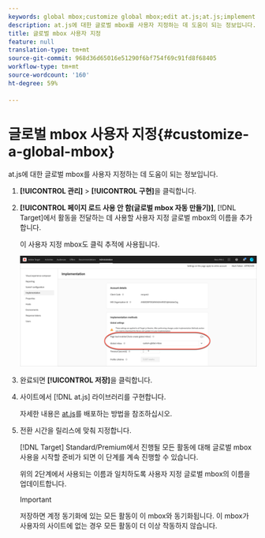 ```yaml
---
keywords: global mbox;customize global mbox;edit at.js;at.js;implement at.js
description: at.js에 대한 글로벌 mbox를 사용자 지정하는 데 도움이 되는 정보입니다.
title: 글로벌 mbox 사용자 지정
feature: null
translation-type: tm+mt
source-git-commit: 968d36d65016e51290f6bf754f69c91fd8f68405
workflow-type: tm+mt
source-wordcount: '160'
ht-degree: 59%

---
```



# 글로벌 mbox 사용자 지정{#customize-a-global-mbox}

at.js에 대한 글로벌 mbox를 사용자 지정하는 데 도움이 되는 정보입니다.

1. **[!UICONTROL 관리]** > **[!UICONTROL 구현]**&#x200B;을 클릭합니다.

1. **[!UICONTROL 페이지 로드 사용 안 함(글로벌 mbox 자동 만들기)]**, [!DNL Target]에서 활동을 전달하는 데 사용할 사용자 지정 글로벌 mbox의 이름을 추가합니다.

   이 사용자 지정 mbox도 클릭 추적에 사용됩니다.

   ![custom-global-mbox](/help/c-implementing-target/c-implementing-target-for-client-side-web/t-mbox-download/c-understanding-global-mbox/assets/custom-global-mbox.png)

1. 완료되면 **[!UICONTROL 저장]**&#x200B;을 클릭합니다.

1. 사이트에서 [!DNL at.js] 라이브러리를 구현합니다.

   자세한 내용은 [at.js](/help/c-implementing-target/c-implementing-target-for-client-side-web/how-to-deployatjs/how-to-deployatjs.md)를 배포하는 방법을 참조하십시오.

1. 전환 시간을 릴리스에 맞춰 지정합니다.

   [!DNL Target] Standard/Premium에서 진행될 모든 활동에 대해 글로벌 mbox 사용을 시작할 준비가 되면 이 단계를 계속 진행할 수 있습니다.

   위의 2단계에서 사용되는 이름과 일치하도록 사용자 지정 글로벌 mbox의 이름을 업데이트합니다.

   >[!IMPORTANT]
   >
   >저장하면 계정 동기화에 있는 모든 활동이 이 mbox와 동기화됩니다. 이 mbox가 사용자의 사이트에 없는 경우 모든 활동이 더 이상 작동하지 않습니다.

